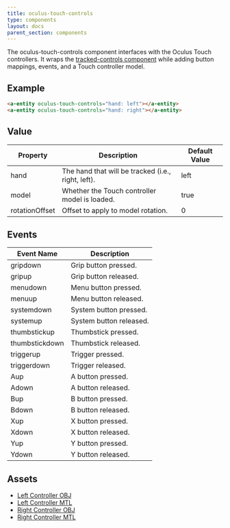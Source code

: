 ```yaml
---
title: oculus-touch-controls
type: components
layout: docs
parent_section: components
---
```


[trackedcontrols]: ./tracked-controls.md

The oculus-touch-controls component interfaces with the Oculus Touch controllers. It
wraps the [tracked-controls component][trackedcontrols] while adding button
mappings, events, and a Touch controller model.

## Example

```html
<a-entity oculus-touch-controls="hand: left"></a-entity>
<a-entity oculus-touch-controls="hand: right"></a-entity>
```

## Value

| Property             | Description                                        | Default Value        |
|----------------------|----------------------------------------------------|----------------------|
| hand                 | The hand that will be tracked (i.e., right, left). | left                 |
| model                | Whether the Touch controller model is loaded.      | true                 |
| rotationOffset       | Offset to apply to model rotation.                 | 0                    |

## Events

| Event Name     | Description             |
| ----------     | -----------             |
| gripdown       | Grip button pressed.    |
| gripup         | Grip button released.   |
| menudown       | Menu button pressed.    |
| menuup         | Menu button released.   |
| systemdown     | System button pressed.  |
| systemup       | System button released. |
| thumbstickup   | Thumbstick pressed.     |
| thumbstickdown | Thumbstick released.    |
| triggerup      | Trigger pressed.        |
| triggerdown    | Trigger released.       |
| Aup            | A button pressed.       |
| Adown          | A button released.      |
| Bup            | B button pressed.       |
| Bdown          | B button released.      |
| Xup            | X button pressed.       |
| Xdown          | X button released.      |
| Yup            | Y button pressed.       |
| Ydown          | Y button released.      |

## Assets

- [Left Controller OBJ](https://cdn.aframe.io/controllers/oculus/oculus-touch-controller-left.obj)
- [Left Controller MTL](https://cdn.aframe.io/controllers/oculus/oculus-touch-controller-left.mtl)
- [Right Controller OBJ](https://cdn.aframe.io/controllers/oculus/oculus-touch-controller-right.obj)
- [Right Controller MTL](https://cdn.aframe.io/controllers/oculus/oculus-touch-controller-right.mtl)